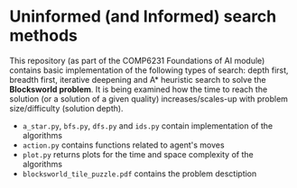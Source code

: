 # Uninformed (and Informed) search methods
This repository (as part of the COMP6231 Foundations of AI module) contains basic implementation of the following types of search: depth first, breadth first, iterative deepening 
and A* heuristic search to solve the __Blocksworld problem__. It is being examined how the time to reach 
the solution (or a solution of a given quality) increases/scales-up with problem size/difficulty (solution depth). 

- ```a_star.py```, ```bfs.py```, ```dfs.py``` and ```ids.py``` contain implementation of the algorithms
- ```action.py``` contains functions related to agent's moves
- ```plot.py``` returns plots for the time and space complexity of the algorithms
- ```blocksworld_tile_puzzle.pdf``` contains the problem desctiption
